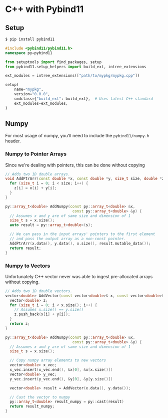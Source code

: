 #  C++ with Pybind11

## Setup
```sh
$ pip install pybind11
```

```cpp
#include <pybind11/pybind11.h>
namespace py=pybind11
```

```py
from setuptools import find_packages, setup
from pybind11.setup_helpers import build_ext, intree_extensions

ext_modules = intree_extensions(["path/to/mypkg/mypkg.cpp"])

setup(
    name="mypkg",
    version="0.0.0",
    cmdclass={"build_ext": build_ext},  # Uses latest C++ standard
    ext_modules=ext_modules,
)
```

## Numpy
For most usage of numpy, you'll need to include the `pybind11/numpy.h` header.

### Numpy to Pointer Arrays
Since we're dealing with pointers, this can be done without copying

```cpp
// Adds two 1D double arrays.
void AddPtrArr(const double *x, const double *y, size_t size, double *z) {
  for (size_t i = 0; i < size; i++) {
    z[i] = x[i] + y[i];
  }
}

py::array_t<double> AddNumpy(const py::array_t<double> &x,
                              const py::array_t<double> &y) {
  // Assumes x and y are of same size and dimension of 1
  size_t s = x.size();
  auto result = py::array_t<double>(s);

  // We can pass in the input arrays' pointers to the first element
  // and pass the output array as a non-const pointer.
  AddPtrArr(x.data(), y.data(), x.size(), result.mutable_data());
  return result;
}
```

### Numpy to Vectors
Unfortunately C++ vector never was able to ingest pre-allocated arrays without copying.

```cpp
// Adds two 1D double vectors.
vector<double> AddVector(const vector<double>& x, const vector<double>& y) {
  vector<double> z;
  for (size_t i = 0; i < x.size(); i++) {
    // Assumes x.size() == y.size()
    z.push_back(x[i] + y[i]);
  }
  return z;
}

py::array_t<double> AddNumpy(const py::array_t<double> &x,
                              const py::array_t<double> &y) {
  // Assumes x and y are of same size and dimension of 1
  size_t s = x.size();

  // Copy numpy array elements to new vectors
  vector<double> x_vec;
  x_vec.insert(x_vec.end(), &x[0], &x[x.size()])
  vector<double> y_vec;
  y_vec.insert(y_vec.end(), &y[0], &y[y.size()])

  vector<double> result = AddVector(x.data(), y.data());

  // Cast the vector to numpy
  py::array_t<double> result_numpy = py::cast(result)
  return result_numpy;
}
```